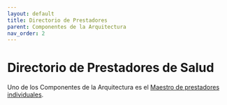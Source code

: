 ```yaml
---
layout: default
title: Directorio de Prestadores
parent: Componentes de la Arquitectura
nav_order: 2
---
```


# Directorio de Prestadores de Salud
Uno de los Componentes de la Arquitectura es el [Maestro de prestadores individuales](https://interoperabilidad.minsal.cl/fhir/ig/hpd/).
